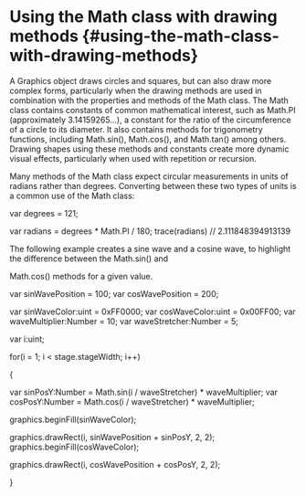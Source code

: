 # Using the Math class with drawing methods {#using-the-math-class-with-drawing-methods}

A Graphics object draws circles and squares, but can also draw more complex forms, particularly when the drawing methods are used in combination with the properties and methods of the Math class. The Math class contains constants of common mathematical interest, such as Math.PI (approximately 3.14159265...), a constant for the ratio of the circumference of a circle to its diameter. It also contains methods for trigonometry functions, including Math.sin(), Math.cos(), and Math.tan() among others. Drawing shapes using these methods and constants create more dynamic visual effects, particularly when used with repetition or recursion.

Many methods of the Math class expect circular measurements in units of radians rather than degrees. Converting between these two types of units is a common use of the Math class:

var degrees = 121;

var radians = degrees * Math.PI / 180; trace(radians) // 2.111848394913139

The following example creates a sine wave and a cosine wave, to highlight the difference between the Math.sin() and

Math.cos() methods for a given value.

var sinWavePosition = 100; var cosWavePosition = 200;

var sinWaveColor:uint = 0xFF0000; var cosWaveColor:uint = 0x00FF00; var waveMultiplier:Number = 10; var waveStretcher:Number = 5;

var i:uint;

for(i = 1; i &lt; stage.stageWidth; i++)

{

var sinPosY:Number = Math.sin(i / waveStretcher) * waveMultiplier; var cosPosY:Number = Math.cos(i / waveStretcher) * waveMultiplier;

graphics.beginFill(sinWaveColor);

graphics.drawRect(i, sinWavePosition + sinPosY, 2, 2); graphics.beginFill(cosWaveColor);

graphics.drawRect(i, cosWavePosition + cosPosY, 2, 2);

}
